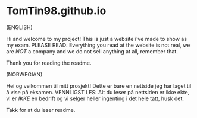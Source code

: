 # TomTin98.github.io

(ENGLISH)

Hi and welcome to my project! This is just a website i've made to show as my exam.
PLEASE READ: Everything you read at the website is not real, we are *NOT* a company and we do not sell anything at all, remember that.

Thank you for reading the readme.

(NORWEGIAN)

Hei og velkommen til mitt prosjekt! Dette er bare en nettside jeg har laget til å vise på eksamen.
VENNLIGST LES: Alt du leser på nettsiden er ikke ekte, vi er *IKKE* en bedrift og vi selger heller ingenting i det hele tatt, husk det.

Takk for at du leser readme.
